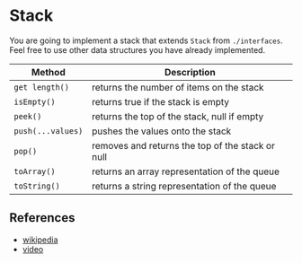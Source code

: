 # Stack

You are going to implement a stack that extends `Stack` from `./interfaces`. Feel free to use other data structures you have already implemented.

| Method | Description |
| --- | --- |
| `get length()` | returns the number of items on the stack |
| `isEmpty()` | returns true if the stack is empty |
| `peek()` | returns the top of the stack, null if empty |
| `push(...values)` | pushes the values onto the stack |
| `pop()` | removes and returns the top of the stack or null |
| `toArray()` | returns an array representation of the queue |
| `toString()` | returns a string representation of the queue |

## References

- [wikipedia](https://en.wikipedia.org/wiki/Stack_(abstract_data_type))
- [video](https://www.youtube.com/watch?v=wjI1WNcIntg&list=PLLXdhg_r2hKA7DPDsunoDZ-Z769jWn4R8&index=3&)
